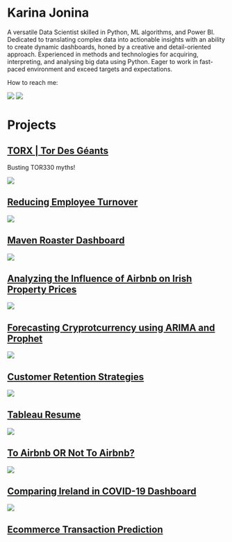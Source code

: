 # Karina Jonina

A versatile Data Scientist skilled in Python, ML algorithms, and Power BI. Dedicated to translating complex data into actionable insights with an ability to create dynamic dashboards, honed by a creative and detail-oriented approach. Experienced in methods and technologies for acquiring, interpreting, and analysing big data using Python. Eager to work in fast-paced environment and exceed targets and expectations. 


How to reach me: 

<a href='https://www.linkedin.com/in/karinajonina/'>
<img src='icons/icon_linkedin.png'/></a>
<a href='https://public.tableau.com/profile/karina.jonina#!/'>
<img src='icons/icon_tableau.png'/></a>

# Projects

## [TORX | Tor Des Géants](http://public.tableau.com/profile/api/publish/TOR330/TOR330)

Busting TOR330 myths!

<img src='https://github.com/kjonina/kjonina/blob/master/icons/TOR330_1.png'></a>

## [Reducing Employee Turnover](https://github.com/kjonina/Employee-Attrition)

<img src='https://github.com/kjonina/kjonina/blob/master/icons/Employee%20CHurn.png'/></a>

## [Maven Roaster Dashboard](https://public.tableau.com/app/profile/karina.jonina/viz/MavenRoasters_16961961513650/MavenRoaster)

<img src='https://github.com/kjonina/kjonina/blob/master/icons/Maven%20Roaster.png'/></a>

## [Analyzing the Influence of Airbnb on Irish Property Prices](https://github.com/kjonina/Analyzing-the-Influence-of-Airbnb-on-Irish-Property-Prices)

<img src='https://github.com/kjonina/Analyzing-the-Influence-of-Airbnb-on-Irish-Property-Prices/blob/main/screenshots/animation.gif'/></a>

## [Forecasting Cryprotcurrency using ARIMA and Prophet](https://github.com/kjonina/forecasting_cryptocurrency_price_and_django_development)

<img src='https://github.com/kjonina/forecasting_cryptocurrency_price_and_django_development/blob/main/Graphs/price_sma_volume_chart%20.PNG'/></a>

## [Customer Retention Strategies](https://public.tableau.com/app/profile/karina.jonina/viz/TelcoCustomerChurn_17262655000800/Overview)

<img src='https://github.com/kjonina/kjonina/blob/master/icons/Employee%20CHurn.png'></a>

## [Tableau Resume](https://public.tableau.com/app/profile/karina.jonina/viz/KarinaTableauCV/Resume)
<img src='icons/Resume.png'/></a>

## [To Airbnb OR Not To Airbnb?](https://public.tableau.com/app/profile/karina.jonina/viz/To-Rent-or-Not-To-Rent/Dashboard)

<img src='https://github.com/kjonina/kjonina/blob/master/icons/AIRbnbpng.png'></a>

## [Comparing Ireland in COVID-19 Dashboard](https://public.tableau.com/app/profile/karina.jonina/viz/COVID-19Dashboard_16121687154650/Deathsper100000)

<img src='icons/tableau_covid.png'/></a>

## [Ecommerce Transaction Prediction](https://github.com/kjonina/Ecommerce-Transaction-Prediction)
